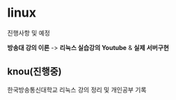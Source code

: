 # linux
진행사항 및 예정

**방송대 강의 이론** -> **리눅스 실습강의 Youtube** & **실제 서버구현**

## **knou(진행중)** 
한국방송통신대학교 리눅스 강의 정리 및 개인공부 기록


